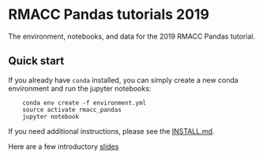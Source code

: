 # RMACC Pandas tutorials 2019

The environment, notebooks, and data for the 2019 RMACC Pandas tutorial.

## Quick start

If you already have `conda` installed, you can simply create a new conda environment and run the jupyter notebooks:

        conda env create -f environment.yml
        source activate rmacc_pandas
        jupyter notebook

If you need additional instructions, please see the [INSTALL.md](INSTALL.md).


Here are a few introductory [slides](https://docs.google.com/presentation/d/1zCcsg2fgC9Ds2lq8O2eWpa70UMjt7MRJ-YdTwsyDmsA/edit?usp=sharing)
